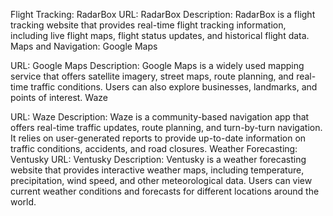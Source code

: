 Flight Tracking:
RadarBox
URL: RadarBox
Description: RadarBox is a flight tracking website that provides real-time flight tracking information, including live flight maps, flight status updates, and historical flight data.
Maps and Navigation:
Google Maps

URL: Google Maps
Description: Google Maps is a widely used mapping service that offers satellite imagery, street maps, route planning, and real-time traffic conditions. Users can also explore businesses, landmarks, and points of interest.
Waze

URL: Waze
Description: Waze is a community-based navigation app that offers real-time traffic updates, route planning, and turn-by-turn navigation. It relies on user-generated reports to provide up-to-date information on traffic conditions, accidents, and road closures.
Weather Forecasting:
Ventusky
URL: Ventusky
Description: Ventusky is a weather forecasting website that provides interactive weather maps, including temperature, precipitation, wind speed, and other meteorological data. Users can view current weather conditions and forecasts for different locations around the world.
